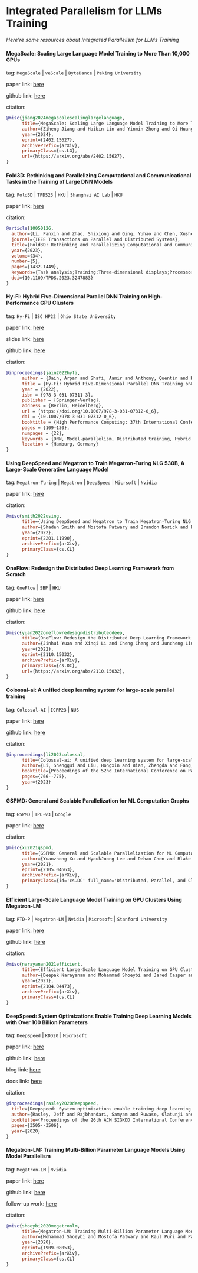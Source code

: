 
# Integrated Parallelism for LLMs Training
*Here're some resources about Integrated Parallelism for LLMs Training*


#### MegaScale: Scaling Large Language Model Training to More Than 10,000 GPUs

tag: `MegaScale` | `veScale` | `ByteDance` | `Peking University`

paper link: [here](https://arxiv.org/pdf/2402.15627)

github link: [here](https://github.com/volcengine/veScale)

citation:

```bibtex
@misc{jiang2024megascalescalinglargelanguage,
      title={MegaScale: Scaling Large Language Model Training to More Than 10,000 GPUs}, 
      author={Ziheng Jiang and Haibin Lin and Yinmin Zhong and Qi Huang and Yangrui Chen and Zhi Zhang and Yanghua Peng and Xiang Li and Cong Xie and Shibiao Nong and Yulu Jia and Sun He and Hongmin Chen and Zhihao Bai and Qi Hou and Shipeng Yan and Ding Zhou and Yiyao Sheng and Zhuo Jiang and Haohan Xu and Haoran Wei and Zhang Zhang and Pengfei Nie and Leqi Zou and Sida Zhao and Liang Xiang and Zherui Liu and Zhe Li and Xiaoying Jia and Jianxi Ye and Xin Jin and Xin Liu},
      year={2024},
      eprint={2402.15627},
      archivePrefix={arXiv},
      primaryClass={cs.LG},
      url={https://arxiv.org/abs/2402.15627}, 
}
```


#### Fold3D: Rethinking and Parallelizing Computational and Communicational Tasks in the Training of Large DNN Models

tag: `Fold3D` | `TPDS23` | `HKU` | `Shanghai AI Lab` | `HKU`

paper link: [here](https://ieeexplore.ieee.org/document/10050126)

citation:

```bibtex
@article{10050126,
  author={Li, Fanxin and Zhao, Shixiong and Qing, Yuhao and Chen, Xusheng and Guan, Xiuxian and Wang, Sen and Zhang, Gong and Cui, Heming},
  journal={IEEE Transactions on Parallel and Distributed Systems}, 
  title={Fold3D: Rethinking and Parallelizing Computational and Communicational Tasks in the Training of Large DNN Models}, 
  year={2023},
  volume={34},
  number={5},
  pages={1432-1449},
  keywords={Task analysis;Training;Three-dimensional displays;Processor scheduling;Graphics processing units;Pipeline processing;Computational modeling;3D parallelism;DNN;deep learning;distributed training;GPU;machine learning;pipeline parallelism},
  doi={10.1109/TPDS.2023.3247883}
}
```


#### Hy-Fi: Hybrid Five-Dimensional Parallel DNN Training on High-Performance GPU Clusters

tag: `Hy-Fi` | `ISC HP22` | `Ohio State University`

paper link: [here](https://link.springer.com/chapter/10.1007/978-3-031-07312-0_6)

slides link: [here](https://mug.mvapich.cse.ohio-state.edu/static/media/mug/presentations/22/jain-mug22-short-talk-wed.pdf)

github link: [here](https://github.com/OSU-Nowlab/MPI4DL)

citation:

```bibtex
@inproceedings{jain2022hyfi,
      author = {Jain, Arpan and Shafi, Aamir and Anthony, Quentin and Kousha, Pouya and Subramoni, Hari and Panda, Dhableswar K.},
      title = {Hy-Fi: Hybrid Five-Dimensional Parallel DNN Training on&nbsp;High-Performance GPU Clusters},
      year = {2022},
      isbn = {978-3-031-07311-3},
      publisher = {Springer-Verlag},
      address = {Berlin, Heidelberg},
      url = {https://doi.org/10.1007/978-3-031-07312-0_6},
      doi = {10.1007/978-3-031-07312-0_6},
      booktitle = {High Performance Computing: 37th International Conference, ISC High Performance 2022, Hamburg, Germany, May 29 – June 2, 2022, Proceedings},
      pages = {109–130},
      numpages = {22},
      keywords = {DNN, Model-parallelism, Distributed training, Hybrid parallelism, MPI, GPU},
      location = {Hamburg, Germany}
}
```


#### Using DeepSpeed and Megatron to Train Megatron-Turing NLG 530B, A Large-Scale Generative Language Model

tag: `Megatron-Turing` | `Megatron` | `DeepSpeed` | `Micrsoft` | `Nvidia`

paper link: [here](https://arxiv.org/pdf/2201.11990.pdf)

citation:

```bibtex
@misc{smith2022using,
      title={Using DeepSpeed and Megatron to Train Megatron-Turing NLG 530B, A Large-Scale Generative Language Model}, 
      author={Shaden Smith and Mostofa Patwary and Brandon Norick and Patrick LeGresley and Samyam Rajbhandari and Jared Casper and Zhun Liu and Shrimai Prabhumoye and George Zerveas and Vijay Korthikanti and Elton Zhang and Rewon Child and Reza Yazdani Aminabadi and Julie Bernauer and Xia Song and Mohammad Shoeybi and Yuxiong He and Michael Houston and Saurabh Tiwary and Bryan Catanzaro},
      year={2022},
      eprint={2201.11990},
      archivePrefix={arXiv},
      primaryClass={cs.CL}
}
```


#### OneFlow: Redesign the Distributed Deep Learning Framework from Scratch

tag: `OneFlow` | `SBP` | `HKU`

paper link: [here](https://arxiv.org/pdf/2110.15032)

github link: [here](https://github.com/Oneflow-Inc/oneflow)

citation:

```bibtex
@misc{yuan2022oneflowredesigndistributeddeep,
      title={OneFlow: Redesign the Distributed Deep Learning Framework from Scratch}, 
      author={Jinhui Yuan and Xinqi Li and Cheng Cheng and Juncheng Liu and Ran Guo and Shenghang Cai and Chi Yao and Fei Yang and Xiaodong Yi and Chuan Wu and Haoran Zhang and Jie Zhao},
      year={2022},
      eprint={2110.15032},
      archivePrefix={arXiv},
      primaryClass={cs.DC},
      url={https://arxiv.org/abs/2110.15032}, 
}
```


#### Colossal-ai: A unified deep learning system for large-scale parallel training

tag: `Colossal-AI` | `ICPP23` | `NUS`

paper link: [here](https://arxiv.org/pdf/2110.14883)

github link: [here](https://github.com/hpcaitech/ColossalAI)

citation:

```bibtex
@inproceedings{li2023colossal,
      title={Colossal-ai: A unified deep learning system for large-scale parallel training},
      author={Li, Shenggui and Liu, Hongxin and Bian, Zhengda and Fang, Jiarui and Huang, Haichen and Liu, Yuliang and Wang, Boxiang and You, Yang},
      booktitle={Proceedings of the 52nd International Conference on Parallel Processing},
      pages={766--775},
      year={2023}
}
```


#### GSPMD: General and Scalable Parallelization for ML Computation Graphs

tag: `GSPMD` | `TPU-v3` | `Google`

paper link: [here](https://arxiv.org/pdf/2105.04663)

citation:

```bibtex
@misc{xu2021gspmd,
      title={GSPMD: General and Scalable Parallelization for ML Computation Graphs}, 
      author={Yuanzhong Xu and HyoukJoong Lee and Dehao Chen and Blake Hechtman and Yanping Huang and Rahul Joshi and Maxim Krikun and Dmitry Lepikhin and Andy Ly and Marcello Maggioni and Ruoming Pang and Noam Shazeer and Shibo Wang and Tao Wang and Yonghui Wu and Zhifeng Chen},
      year={2021},
      eprint={2105.04663},
      archivePrefix={arXiv},
      primaryClass={id='cs.DC' full_name='Distributed, Parallel, and Cluster Computing' is_active=True alt_name=None in_archive='cs' is_general=False description='Covers fault-tolerance, distributed algorithms, stabilility, parallel computation, and cluster computing. Roughly includes material in ACM Subject Classes C.1.2, C.1.4, C.2.4, D.1.3, D.4.5, D.4.7, E.1.'}
}
```

#### Efficient Large-Scale Language Model Training on GPU Clusters Using Megatron-LM

tag: `PTD-P` | `Megatron-LM` | `Nvidia` | `Microsoft` | `Stanford University`

paper link: [here](https://arxiv.org/pdf/2104.04473.pdf)

github link: [here](https://github.com/NVIDIA/Megatron-LM)

citation:

```bibtex
@misc{narayanan2021efficient,
      title={Efficient Large-Scale Language Model Training on GPU Clusters Using Megatron-LM}, 
      author={Deepak Narayanan and Mohammad Shoeybi and Jared Casper and Patrick LeGresley and Mostofa Patwary and Vijay Anand Korthikanti and Dmitri Vainbrand and Prethvi Kashinkunti and Julie Bernauer and Bryan Catanzaro and Amar Phanishayee and Matei Zaharia},
      year={2021},
      eprint={2104.04473},
      archivePrefix={arXiv},
      primaryClass={cs.CL}
}
```

#### DeepSpeed: System Optimizations Enable Training Deep Learning Models with Over 100 Billion Parameters

tag: `DeepSpeed` | `KDD20` | `Microsoft`

paper link: [here](https://dl.acm.org/doi/10.1145/3394486.3406703)

github link: [here](https://github.com/microsoft/DeepSpeed)

blog link: [here](https://www.microsoft.com/en-us/research/blog/deepspeed-extreme-scale-model-training-for-everyone/)

docs link: [here](https://deepspeed.readthedocs.io/en/latest/index.html)

citation:

```bibtex
@inproceedings{rasley2020deepspeed,
  title={Deepspeed: System optimizations enable training deep learning models with over 100 billion parameters},
  author={Rasley, Jeff and Rajbhandari, Samyam and Ruwase, Olatunji and He, Yuxiong},
  booktitle={Proceedings of the 26th ACM SIGKDD International Conference on Knowledge Discovery \& Data Mining},
  pages={3505--3506},
  year={2020}
}
```


#### Megatron-LM: Training Multi-Billion Parameter Language Models Using Model Parallelism

tag: `Megatron-LM` | `Nvidia`

paper link: [here](https://arxiv.org/pdf/1909.08053.pdf)

github link: [here](https://github.com/NVIDIA/Megatron-LM)

follow-up work: [here](https://arxiv.org/pdf/2104.04473.pdf)

citation:

```bibtex
@misc{shoeybi2020megatronlm,
      title={Megatron-LM: Training Multi-Billion Parameter Language Models Using Model Parallelism}, 
      author={Mohammad Shoeybi and Mostofa Patwary and Raul Puri and Patrick LeGresley and Jared Casper and Bryan Catanzaro},
      year={2020},
      eprint={1909.08053},
      archivePrefix={arXiv},
      primaryClass={cs.CL}
}
```



